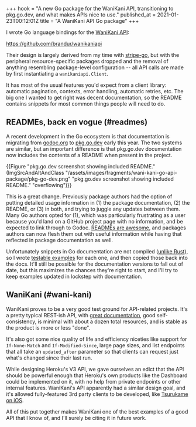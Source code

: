 +++
hook = "A new Go package for the WaniKani API, transitioning to pkg.go.dev, and what makes APIs nice to use."
published_at = 2021-01-23T00:12:01Z
title = "A WaniKani API Go package"
+++

I wrote Go language bindings for the [WaniKani API](https://docs.api.wanikani.com/20170710/):

https://github.com/brandur/wanikaniapi

Their design is largely derived from my time with [stripe-go](https://github.com/stripe/stripe-go), but with the peripheral resource-specific packages dropped and the removal of anything resembling package-level configuration -- all API calls are made by first instantiating a `wanikaniapi.Client`.

It has most of the usual features you'd expect from a client library: automatic pagination, contexts, error handling, automatic retries, etc. The big one I wanted to get right was decent documentation, so the README contains snippets for most common things people will need to do.

## READMEs, back en vogue (#readmes)

A recent development in the Go ecosystem is that documentation is migrating from [godoc.org](https://godoc.org/) to [pkg.go.dev](https://pkg.go.dev/) early this year. The two systems are similar, but an important difference is that pkg.go.dev documentation now includes the contents of a README when present in the project.

{{Figure "pkg.go.dev screenshot showing included README." (ImgSrcAndAltAndClass "/assets/images/fragments/wani-kani-go-api-package/pkg-go-dev.png" "pkg.go.dev screenshot showing included README." "overflowing")}}

This is a great change. Previously package authors had the option of putting detailed usage information in (1) the package documentation, (2) the README, or (3) in both, and trying to juggle any updates between them. Many Go authors opted for (1), which was particularly frustrating as a user because you'd land on a GitHub project page with no information, and be expected to link through to Godoc. [READMEs are awesome](https://tom.preston-werner.com/2010/08/23/readme-driven-development.html), and packages authors can now flesh them out with useful information while having that reflected in package documentation as well.

Unfortunately snippets in Go documentation are not compiled ([unlike Rust](https://doc.rust-lang.org/rustdoc/documentation-tests.html)), so I wrote [testable examples](https://blog.golang.org/examples) for each one, and then copied those back into the docs. It'll still be possible for the documentation versions to fall out of date, but this maximizes the chances they're right to start, and I'll try to keep examples updated in lockstep with documentation.

## WaniKani (#wani-kani)

WaniKani proves to be a very good test ground for API-related projects. It's a pretty typical REST-ish API, with [great documentation](https://docs.api.wanikani.com/20170710/), good self-consistency, is minimal with about a dozen total resources, and is stable as the product is more or less "done".

It's also got some nice quality of life and efficiency niceties like support for `If-None-Match` and `If-Modified-Since`, large page sizes, and list endpoints that all take an `updated_after` parameter so that clients can request just what's changed since their last run.

While designing Heroku's V3 API, we gave ourselves an edict that the API should be powerful enough that Heroku's own products like the Dashboard could be implemented on it, with no help from private endpoints or other internal features. WaniKani's API apparently had a similar design goal, and it's allowed fully-featured 3rd party clients to be developed, like [Tsurukame on iOS](https://github.com/davidsansome/tsurukame).

All of this put together makes WaniKani one of the best examples of a good API that I know of, and I'll surely be citing it in future work.
